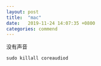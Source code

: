 ```yaml
---
layout: post
title:  "mac"
date:   2019-11-24 14:07:35 +0800
categories: commend
---
```


没有声音
```
sudo killall coreaudiod

```
